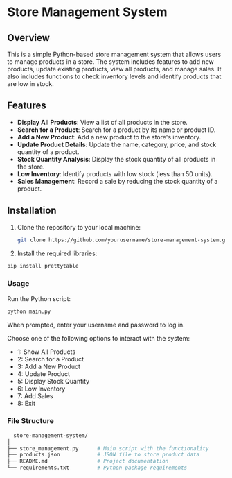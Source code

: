 # Store Management System

## Overview
This is a simple Python-based store management system that allows users to manage products in a store. The system includes features to add new products, update existing products, view all products, and manage sales. It also includes functions to check inventory levels and identify products that are low in stock.

## Features
- **Display All Products**: View a list of all products in the store.
- **Search for a Product**: Search for a product by its name or product ID.
- **Add a New Product**: Add a new product to the store's inventory.
- **Update Product Details**: Update the name, category, price, and stock quantity of a product.
- **Stock Quantity Analysis**: Display the stock quantity of all products in the store.
- **Low Inventory**: Identify products with low stock (less than 50 units).
- **Sales Management**: Record a sale by reducing the stock quantity of a product.

## Installation

1. Clone the repository to your local machine:
   ```bash
   git clone https://github.com/yourusername/store-management-system.git
   ```
2. Install the required libraries:
  ```bash
pip install prettytable
  ```
### Usage
Run the Python script:
  ```bash
  python main.py
  ```
When prompted, enter your username and password to log in.

Choose one of the following options to interact with the system:

- 1: Show All Products
- 2: Search for a Product
- 3: Add a New Product
- 4: Update Product
- 5: Display Stock Quantity
- 6: Low Inventory
- 7: Add Sales
- 8: Exit


### File Structure
  ```bash
    store-management-system/
  │
  ├── store_management.py      # Main script with the functionality
  ├── products.json            # JSON file to store product data
  ├── README.md                # Project documentation
  └── requirements.txt         # Python package requirements
   ```


  
